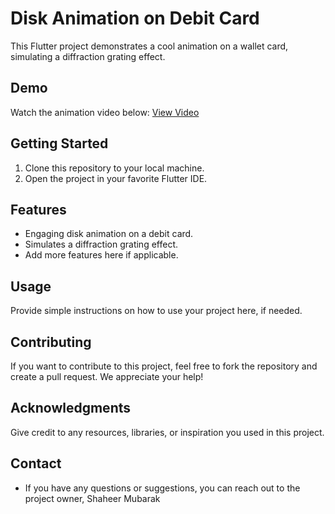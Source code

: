 # Disk Animation on Debit Card

This Flutter project demonstrates a cool animation on a wallet card, simulating a diffraction grating effect. 

## Demo

Watch the animation video below: [View Video](https://github.com/shaheer-hybreed/disk-animation/assets/89133344/4ae85435-96c2-4331-9ab8-65e48688af8f)



## Getting Started

1. Clone this repository to your local machine.
2. Open the project in your favorite Flutter IDE.

## Features

- Engaging disk animation on a debit card.
- Simulates a diffraction grating effect.
- Add more features here if applicable.

## Usage

Provide simple instructions on how to use your project here, if needed.

## Contributing

If you want to contribute to this project, feel free to fork the repository and create a pull request. We appreciate your help!

## Acknowledgments

Give credit to any resources, libraries, or inspiration you used in this project.

## Contact

- If you have any questions or suggestions, you can reach out to the project owner, Shaheer Mubarak

